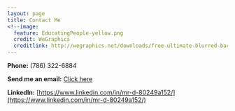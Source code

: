 ```yaml
---
layout: page
title: Contact Me
<!--image:
  feature: EducatingPeople-yellow.png
  credit: WeGraphics
  creditlink: http://wegraphics.net/downloads/free-ultimate-blurred-background-pack/ -->
---
```



**Phone:** (786) 322-6884

**Send me an email:** <a href="mailto:dunieskiotano.trainer@gmaiol.com">Click here</a>

**LinkedIn:** [https://www.linkedin.com/in/mr-d-80249a152/](https://www.linkedin.com/in/mr-d-80249a152/)

